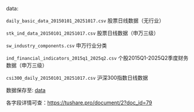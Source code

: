 data:

`daily_basic_data_20150101_20251017.csv` 股票日线数据（无行业）

`stk_ind_data_20150101_20251017.csv` 股票日线数据（申万三级）

`sw_industry_components.csv` 申万行业分类

`ind_financial_indicators_2015q1_2025q2.csv` 个股2015Q1-2025Q2季度财务数据（申万三级）

`csi300_daily_20150101_20251017.csv` 沪深300指数日线数据

数据保存至: [data](https://cuhko365-my.sharepoint.com/:f:/g/personal/225040362_link_cuhk_edu_cn/EhRC9OsQDflGgLFFgm0fb8cBnRrkrv00JRUKKA7dqJRd6w?e=eZroUy)

各字段详情可查：https://tushare.pro/document/2?doc_id=79
